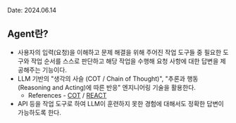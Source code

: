 Date: 2024.06.14

## Agent란?
- 사용자의 입력(요청)을 이해하고 문제 해결을 위해 주어진 작업 도구들 중 필요한 도구와 작업 순서를 스스로 판단하고 해당 작업을 수행해 요청 사항에 대한 답변을 제공해주는 기능이다.
- LLM 기반의 "생각의 사슬 (COT / Chain of Thought)", "추론과 행동(Reasoning and Acting)에 따른 반응" 엔지니어링 기술을 활용한다.
	- References - [COT](https://arxiv.org/abs/2201.11903) / [REACT](https://arxiv.org/abs/2210.03629)
- API 등을 작업 도구로 하여 LLM이 훈련하지 못한 경험에 대해서도 정확한 답변이 가능하도록 한다.

